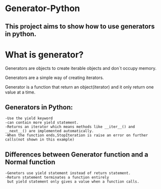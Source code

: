 # Generator-Python

This project aims to show how to use generators in python.
---
# What is generator?

Generators are objects to create iterable objects and don`t occupy memory.

Generators are a simple way of creating iterators.

Generator is a function that return an object(iterator) and it only return one value at a time.


## Generators in Python: 

    -Use the yield keyword
    -can contain more yield statement.
    -Returns an iterator which means methods like __iter__() and __next__() are implemented automatically.
    -When the function ends,StopIteration is raise an error on further calls(not shown in this example)

## Differences between Generator function and a Normal function

    -Genetors use yield statement instead of return statement.
    -Return statement terminates a function entirely 
     but yield statement only gives a value when a function calls.
